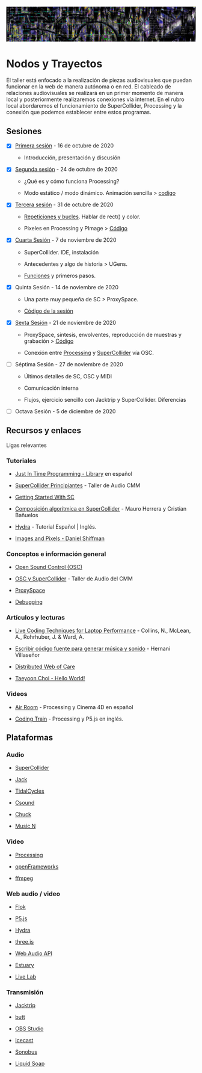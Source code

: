 ![portada](https://github.com/EmilioOcelotl/nodos-y-trayectos/blob/main/img/nodos.jpg)

# Nodos y Trayectos

El taller está enfocado a la realización de piezas audiovisuales que puedan funcionar en la web de manera autónoma o en red. El cableado de relaciones audiovisuales se realizará en un primer momento de manera local y posteriormente realizaremos conexiones vía internet. En el rubro local abordaremos el funcionamiento de SuperCollider, Processing y la conexión que podemos establecer entre estos programas.

## Sesiones 

- [x] [Primera sesión](https://github.com/EmilioOcelotl/nodos-y-trayectos/blob/main/primeraSesion/README.md) - 16 de octubre de 2020

  - Introducción, presentación y discusión 

- [x] [Segunda sesión](https://github.com/EmilioOcelotl/nodos-y-trayectos/blob/main/segundaSesion/README.md) - 24 de octubre de 2020

  - ¿Qué es y cómo funciona Processing?

  - Modo estático / modo dinámico. Animación sencilla > [codigo](https://gist.github.com/EmilioOcelotl/d382e19b1c5f4a962cf3cac7b85ef975)

- [x] [Tercera sesión](https://github.com/EmilioOcelotl/nodos-y-trayectos/blob/main/terceraSesion/README.md) - 31 de octubre de 2020

  - [Repeticiones y bucles](https://gist.github.com/EmilioOcelotl/6a2fb62fdacc1d187bb0ecccbae2c68f). Hablar de rect() y color.   

  - Pixeles en Processing y PImage > [Código](https://gist.github.com/EmilioOcelotl/5f1c94561a46fea5fbf2b00ee68e3b28)   

- [x] [Cuarta Sesión](https://github.com/EmilioOcelotl/nodos-y-trayectos/blob/main/cuartaSesion/README.md) - 7 de noviembre de 2020

  - SuperCollider. IDE, instalación 

  - Antecedentes y algo de historia > UGens.

  - [Funciones](http://doc.sccode.org/Tutorials/Getting-Started/04-Functions-and-Other-Functionality.html) y primeros pasos.

- [x] Quinta Sesión - 14 de noviembre de 2020

  - Una parte muy pequeña de SC > ProxySpace.

  - [Código de la sesión](https://gist.github.com/EmilioOcelotl/eb091c1b4b27c744f92fd9673e522a43)

- [x] [Sexta Sesión](https://github.com/EmilioOcelotl/nodos-y-trayectos/blob/main/sextaSesion/README.md) - 21 de noviembre de 2020

  - ProxySpace, sintesis, envolventes, reproducción de muestras y grabación > [Código](https://gist.github.com/EmilioOcelotl/dc01abdfe83cdb2c8c867c870bece065)

  - Conexión entre [Processing](https://gist.github.com/EmilioOcelotl/7059f7f896a6c46f5844a4855f9db382) y [SuperCollider](https://gist.github.com/EmilioOcelotl/edd0b511497d15d911f1ab5433244f27) vía OSC. 

- [ ] Séptima Sesión - 27 de noviembre de 2020

  - Últimos detalles de SC, OSC y MIDI

  - Comunicación interna

  - Flujos, ejercicio sencillo con Jacktrip y SuperCollider. Diferencias

- [ ] Octava Sesión - 5 de diciembre de 2020

## Recursos y enlaces

Ligas relevantes

### Tutoriales 

- [Just In Time Programming - Library](http://cmm.cenart.gob.mx/tallerdeaudio/actividades/sesioneslivecoding/sesioneslivecoding/jitlib.pdf) en español 

- [SuperCollider Principiantes](http://cmm.cenart.gob.mx/tallerdeaudio/cursos/cursocollider/textos/curso%20de%20supercollider%20principiantes.pdf) - Taller de Audio CMM 

- [Getting Started With SC](http://doc.sccode.org/Tutorials/Getting-Started/00-Getting-Started-With-SC.html)

-  [Composición algorítmica en SuperCollider](https://es.coursera.org/learn/composicion-algoritmica-supercollider) - Mauro Herrera y Cristian Bañuelos 

- [Hydra](https://github.com/jac307/HydraTutorial) - Tutorial Español | Inglés. 

- [Images and Pixels - Daniel Shiffman](https://www.processing.org/tutorials/pixels/)

### Conceptos e información general 

- [Open Sound Control (OSC)](http://opensoundcontrol.org/introduction-osc)

- [OSC y SuperCollider](http://cmm.cenart.gob.mx/tallerdeaudio/cursos/cursocollider/curso_intermedios/Clase%2015.html) - Taller de Audio del CMM

- [ProxySpace](http://doc.sccode.org/Classes/ProxySpace.html)

- [Debugging](https://p5js.org/learn/debugging.html) 

### Artículos y lecturas

- [Live Coding Techniques for Laptop Performance](https://composerprogrammer.com/research/livecoding.pdf) - Collins, N., McLean, A., Rohrhuber, J. & Ward, A. 

- [Escribir código fuente para generar música y sonido](http://europia.org/cac6/CAC-Pdf/31-CAC6_paper_25.pdf) - Hernani Villaseñor 

- [Distributed Web of Care](http://distributedweb.care/)

- [Taeyoon Choi - Hello World!](http://avant.org/project/hello-world/)

### Videos 

- [Air Room](https://www.youtube.com/c/Airroom/videos) - Processing y Cinema 4D en español 

- [Coding Train](https://www.youtube.com/c/TheCodingTrain/videos) - Processing y P5.js en inglés.

## Plataformas 

### Audio

- [SuperCollider](https://supercollider.github.io/)

- [Jack](https://jackaudio.org/) 

- [TidalCycles](https://tidalcycles.org/index.php/Welcome)

- [Csound](https://csound.com/)

- [Chuck](https://chuck.cs.princeton.edu/)

- [Music N](https://en.wikipedia.org/wiki/MUSIC-N)

### Video

- [Processing](https://processing.org/)

- [openFrameworks](https://openframeworks.cc/)

- [ffmpeg](https://ffmpeg.org/) 

### Web audio / video 

- [Flok](https://github.com/munshkr/flok)

- [P5.js](https://p5js.org/es/)

- [Hydra](https://github.com/ojack/hydra)

- [three.js](https://threejs.org/)

- [Web Audio API](https://developer.mozilla.org/es/docs/Web_Audio_API)

- [Estuary](https://estuary.mcmaster.ca/) 

- [Live Lab](https://livelab.app/)

### Transmisión 

- [Jacktrip](https://ccrma.stanford.edu/software/jacktrip/)

- [butt](http://danielnoethen.de/butt/)

- [OBS Studio](https://obsproject.com/es)

- [Icecast](https://icecast.org/)

- [Sonobus](https://sonobus.net) 

- [Liquid Soap](https://www.liquidsoap.info/)
